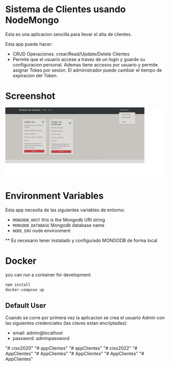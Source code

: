 # Sistema de Clientes usando NodeMongo

Esta es una aplicacion sencilla para llevar el alta de clientes.

Esta app puede hacer:

- CRUD Operaciones: crear/Read/Update/Delete Clientes
- Permite que el usuario accese a travez de un login y 
guarde su configuracion personal. Ademas tiene accesos por usuario
y permite asignar Tokes por sesion. El administrador puede cambiar
el tiempo de expiracion del Token.

# Screenshot

![](docs/tasks.png)

# Environment Variables

Esta app necesita de las siguientes variables de entorno:

- `MONGODB_HOST` this is the Mongodb URI string
- `MONGODB_DATABASE` Mongodb database name
- `NODE_ENV` node environment

** Es necesario tener instalado y configurado MONGODB de forma local

# Docker

you can run a container for development

```shell
npm install
docker-compose up
```

## Default User

Cuando se corre por primera vez la aplicacion se crea el usuario Admin 
con las siguientes credenciales (las claves estan encriptadas):

- email: admin@localhost
- password: adminpassword

"# ciso2020" 
"# appClientes" 
"# appClientes" 
"# ciso2022" 
"# AppClientes" 
"# AppClientes" 
"# AppClientes" 
"# AppClientes" 
"# AppClientes" 
